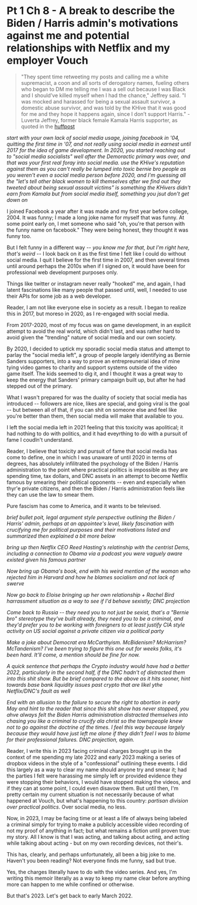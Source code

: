 # Pt 1 Ch 8 - A break to describe the Biden / Harris admin's motivations against me and potential relationships with Netflix and my employer Vouch

> "They spent time retweeting my posts and calling me a white supremacist, a coon and all sorts of derogatory names, fueling others who began to DM me telling me I was a sell out because I was Black and I should’ve killed myself when I had the chance," Jeffrey said. "I was mocked and harassed for being a sexual assault survivor, a domestic abuse survivor, and was told by the KHive that it was good for me and they hope it happens again, since I don’t support Harris." - Luverta Jeffrey, former black female Kamala Harris supporter, as quoted in the [huffpost](https://www.huffpost.com/entry/kamala-harris-khive-toxic-side_n_5f4fa573c5b69eb5c037473e)

*start with your own lack of social media usage, joining facebook in '04, quitting the first time in '07, and not really using social media in earnest until 2017 for the idea of game development. In 2020, you started reaching out to "social media socialists" well after the Demoractic primary was over, and that was your first real foray into social media. use the KHive's reputation against them as you can't really be lumped into toxic bernie bro people as you weren't even a social media person before 2020, and I'm guessing all the "let's tell other black women to kill themselves after we find out they tweeted about being sexual assault victims" is something the KHivers didn't earn from Kamala but from social media itself, something you jsut don't get down on*

I joined Facebook a year after it was made and my first year before college, 2004. It was funny; I made a long joke name for myself that was funny. At some point early on, I met someone who said "oh, you're that person with the funny name on facebook." They were being honest, they thought it was funny too.

But I felt funny in a different way -- _you know me for that, but I'm right here, that's weird_ -- I look back on it as the first time I felt like I could do without social media. I quit I believe for the first time in 2007, and then several times until around perhaps the 2010s when if I signed on, it would have been for professional web development purposes only.

Things like twitter or instagram never really "hooked" me, and again, I had latent fascinations like many people that passed until, well, I needed to use their APIs for some job as a web developer.

Reader, I am not like everyone else in society as a result. I began to realize this in 2017, but moreso in 2020, as I re-engaged with social media.

From 2017-2020, most of my focus was on game development, in an explicit attempt to avoid the real world, which didn't last, and was rather hard to avoid given the "trending" nature of social media and our own society.

By 2020, I decided to uptick my sporadic social media status and attempt to parlay the "social media left", a group of people largely identifying as Bernie Sanders supporters, into a way to prove an entrepreunerial idea of mine tying video games to charity and support systems outside of the video game itself. The kids seemed to dig it, and I thought it was a great way to keep the energy that Sanders' primary campaign built up, but after he had stepped out of the primary.

What I wasn't prepared for was the duality of society that social media has introduced -- followers are nice, likes are special, and going viral is the goal -- but between all of that, if you can shit on someone else and feel like you're better than them, then social media will make that available to you.

I left the social media left in 2021 feeling that this toxicity was apolitical; it had nothing to do with politics, and it had eveyrthing to do with a pursuit of fame I coudln't understand.

Reader, I believe that toxicity and pursuit of fame that social media has come to define, one in which I was unaware of until 2020 in terms of degrees, has absolutely infilitrated the psychology of the Biden / Harris administration to the point where practical politics is impossible as they are spending time, tax dollars, and DNC assets in an attempt to become Netflix famous by smearing their political opponents -- even and especially when thyr'e private citizens, and then the Biden / Harris administration feels like they can use the law to smear them.

Pure fascism has come to America, and it wants to be televised.

*brief bullet poit, legal argument style perspective outlining the Biden / Harris' admin, perhaps at an appointee's level, likely fascination with crucifying me for political purposes and their motivations listed and summarized then explained a bit more below*

*bring up then Netflix CEO Reed Hasting's relatinship with the centrist Dems, including a connection to Obama via a podcast you were vaguely aware existed given his famous partner*

*Now bring up Obama's book, end with his weird mention of the woman who rejected him in Harvard and how he blames socialism and not lack of swerve*

*Now go back to Eloise bringing up her own relationship + Rachel Bird harrassment situation as a way to see if I'd behave sexistly; DNC projection*

*Come back to Russia -- they need you to not just be sexist, that's a "Bernie bro" stereotype they've built already, they need you to be a criminal, and they'd prefer you to be working with foreigners to at least justify CIA style activity on US social against a private citizen via a political party*

*Make a joke about Democrat era McCarthyism. McBidenism? McHarrism? McTandenism? I've been trying to figure this one out for weeks folks, it's been hard. It'll come, a mention should be fine for now.*

*A quick sentence that perhaps the Crypto industry would have had a better 2022, particularly in the second half, if the DNC hadn't of distracted them into this shit show. But be brief compared to the above as it hits sooner, hint towards base bank liquidity issues past crypto that are likel ythe Netflix/DNC's fault as well*

*End with an allusion to the failure to secure the right to abortion in early May and hint to the reader that since this shit show has never stopped, you ahve always felt the Biden Harris administration distracted themselves into chasing you like a criminal to crucify ala christ so the townspeople knew not to go against the doctrine of the times. I feel this way because largely because they would have just left me alone if they didn't feel I was to blame for their professional failures. DNC projection, again.*


Reader, I write this in 2023 facing criminal charges brought up in the context of me spending my late 2022 and early 2023 making a series of dropbox videos in the style of a "confessional" outlining these events. I did this largely as a way to clear my name should anyone try and smear it; had the parties I felt were harassing me simply left or provided evidence they were stopping their behaviors, I would have stopped making the videos, and if they can at some point, I could even disavow them. But until then, I'm pretty certain my current situation is not necessarily because of what happened at Vouch, but what's happening to this country: _partisan division over practical politics_. Over social media, no less.

Now, in 2023, I may be facing time or at least a life of always being labeled a criminal simply for trying to make a publicly accessible video recording of not my proof of anything in fact; but what remains a fiction until proven true: my story. All I know is that I was acting, and talking about acting, and acting while talking about acting - but on my own recording devices, not their's.

This has, clearly, and perhaps unfortunately, all been a big joke to me. Haven't you been reading? Not everyone finds me funny, sad but true.

Yes, the charges literally have to do with the video series. And yes, I'm writing this memoir literally as a way to keep my name clear before anything more can happen to me while confined or otherwise.

But that's 2023. Let's get back to early March 2022.

